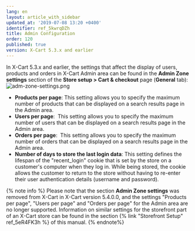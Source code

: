 ```yaml
---
lang: en
layout: article_with_sidebar
updated_at: '2019-07-08 13:20 +0400'
identifier: ref_5kwrqDZh
title: Admin Configuration
order: 120
published: true
version: X-Cart 5.3.x and earlier
---
```

In X-Cart 5.3.x and earlier, the settings that affect the display of users, products and orders in X-Cart Admin area can be found in the **Admin Zone settings** section of the **Store setup > Cart & checkout** page (**General** tab):
![adm-zone-settings.png]({{site.baseurl}}/attachments/ref_5kwrqDZh/adm-zone-settings.png)


*   **Products per page**: This setting allows you to specify the maximum number of products that can be displayed on a search results page in the Admin area.
*   **Users per page**:  This setting allows you to specify the maximum number of users that can be displayed on a search results page in the Admin area.
*   **Orders per page**:  This setting allows you to specify the maximum number of orders that can be displayed on a search results page in the Admin area.
*   **Number of days to store the last login data**: This setting defines the lifespan of the "recent_login" cookie that is set by the store on a customer's computer when they log in. While being stored, the cookie allows the customer to return to the store without having to re-enter their user authentication details (username and password).

{% note info %}
Please note that the section **Admin Zone settings** was removed from X-Cart in X-Cart version 5.4.0.0, and the settings "Products per page", "Users per page" and "Orders per page" for the Admin area are no longer supported. Information on similar settings for the storefront part of an X-Cart store can be found in the section {% link "Storefront Setup" ref_5eR4FK3h %} of this manual. 
{% endnote%}
